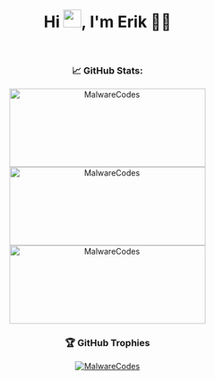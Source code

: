 <h1 align="center">Hi <img src="https://raw.githubusercontent.com/MartinHeinz/MartinHeinz/master/wave.gif" height="32" />, I'm Erik 🏴‍☠️</h1>
<br />

<h3 align="center"> &#x1f4c8; GitHub Stats: </h3>
<p align="center">
<img src="https://github-readme-stats.vercel.app/api?username=MalwareCodes&theme=gruvbox&show_icons=true" alt="MalwareCodes" width="350" height="140"/>
<img src="https://github-readme-stats.vercel.app/api/top-langs?username=MalwareCodes&theme=gruvbox&layout=compact" alt="MalwareCodes" width="350" height="140"/>
<img src="https://github-readme-streak-stats.herokuapp.com/?user=MalwareCodes&theme=gruvbox" alt="MalwareCodes" width="350" height="140"/>
</p>

<h3 align="center"> 🏆 GitHub Trophies </h3>
<p align="center">
<a href="https://github.com/ryo-ma/github-profile-trophy"><img src="https://github-profile-trophy.vercel.app/?username=MalwareCodes&theme=gruvbox&no-bg=false&margin-w=15&margin-h=15&row=2&column=3&no-frame=false&rank=SECRET,SSS,SS,S,AAA,AA,A,B,C,UNKNOWN" alt="MalwareCodes" />
</p>

